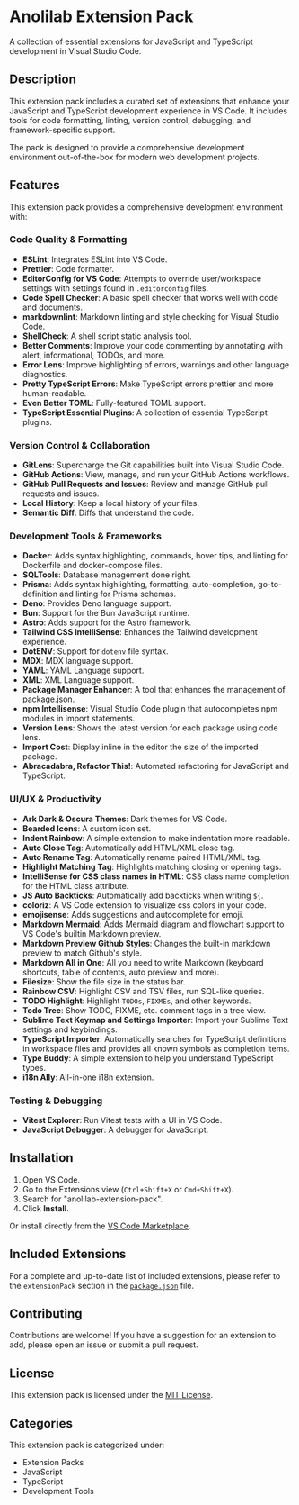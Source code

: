 # Anolilab Extension Pack

A collection of essential extensions for JavaScript and TypeScript development in Visual Studio Code.

## Description

This extension pack includes a curated set of extensions that enhance your JavaScript and TypeScript development experience in VS Code. It includes tools for code formatting, linting, version control, debugging, and framework-specific support.

The pack is designed to provide a comprehensive development environment out-of-the-box for modern web development projects.

## Features

This extension pack provides a comprehensive development environment with:

### Code Quality & Formatting
- **ESLint**: Integrates ESLint into VS Code.
- **Prettier**: Code formatter.
- **EditorConfig for VS Code**: Attempts to override user/workspace settings with settings found in `.editorconfig` files.
- **Code Spell Checker**: A basic spell checker that works well with code and documents.
- **markdownlint**: Markdown linting and style checking for Visual Studio Code.
- **ShellCheck**: A shell script static analysis tool.
- **Better Comments**: Improve your code commenting by annotating with alert, informational, TODOs, and more.
- **Error Lens**: Improve highlighting of errors, warnings and other language diagnostics.
- **Pretty TypeScript Errors**: Make TypeScript errors prettier and more human-readable.
- **Even Better TOML**: Fully-featured TOML support.
- **TypeScript Essential Plugins**: A collection of essential TypeScript plugins.

### Version Control & Collaboration
- **GitLens**: Supercharge the Git capabilities built into Visual Studio Code.
- **GitHub Actions**: View, manage, and run your GitHub Actions workflows.
- **GitHub Pull Requests and Issues**: Review and manage GitHub pull requests and issues.
- **Local History**: Keep a local history of your files.
- **Semantic Diff**: Diffs that understand the code.

### Development Tools & Frameworks
- **Docker**: Adds syntax highlighting, commands, hover tips, and linting for Dockerfile and docker-compose files.
- **SQLTools**: Database management done right.
- **Prisma**: Adds syntax highlighting, formatting, auto-completion, go-to-definition and linting for Prisma schemas.
- **Deno**: Provides Deno language support.
- **Bun**: Support for the Bun JavaScript runtime.
- **Astro**: Adds support for the Astro framework.
- **Tailwind CSS IntelliSense**: Enhances the Tailwind development experience.
- **DotENV**: Support for `dotenv` file syntax.
- **MDX**: MDX language support.
- **YAML**: YAML Language support.
- **XML**: XML Language support.
- **Package Manager Enhancer**: A tool that enhances the management of package.json.
- **npm Intellisense**: Visual Studio Code plugin that autocompletes npm modules in import statements.
- **Version Lens**: Shows the latest version for each package using code lens.
- **Import Cost**: Display inline in the editor the size of the imported package.
- **Abracadabra, Refactor This!**: Automated refactoring for JavaScript and TypeScript.

### UI/UX & Productivity
- **Ark Dark & Oscura Themes**: Dark themes for VS Code.
- **Bearded Icons**: A custom icon set.
- **Indent Rainbow**: A simple extension to make indentation more readable.
- **Auto Close Tag**: Automatically add HTML/XML close tag.
- **Auto Rename Tag**: Automatically rename paired HTML/XML tag.
- **Highlight Matching Tag**: Highlights matching closing or opening tags.
- **IntelliSense for CSS class names in HTML**: CSS class name completion for the HTML class attribute.
- **JS Auto Backticks**: Automatically add backticks when writing `${`.
- **coloriz**: A VS Code extension to visualize css colors in your code.
- **emojisense**: Adds suggestions and autocomplete for emoji.
- **Markdown Mermaid**: Adds Mermaid diagram and flowchart support to VS Code's builtin Markdown preview.
- **Markdown Preview Github Styles**: Changes the built-in markdown preview to match Github's style.
- **Markdown All in One**: All you need to write Markdown (keyboard shortcuts, table of contents, auto preview and more).
- **Filesize**: Show the file size in the status bar.
- **Rainbow CSV**: Highlight CSV and TSV files, run SQL-like queries.
- **TODO Highlight**: Highlight `TODOs`, `FIXMEs`, and other keywords.
- **Todo Tree**: Show TODO, FIXME, etc. comment tags in a tree view.
- **Sublime Text Keymap and Settings Importer**: Import your Sublime Text settings and keybindings.
- **TypeScript Importer**: Automatically searches for TypeScript definitions in workspace files and provides all known symbols as completion items.
- **Type Buddy**: A simple extension to help you understand TypeScript types.
- **i18n Ally**: All-in-one i18n extension.

### Testing & Debugging
- **Vitest Explorer**: Run Vitest tests with a UI in VS Code.
- **JavaScript Debugger**: A debugger for JavaScript.

## Installation

1. Open VS Code.
2. Go to the Extensions view (`Ctrl+Shift+X` or `Cmd+Shift+X`).
3. Search for "anolilab-extension-pack".
4. Click **Install**.

Or install directly from the [VS Code Marketplace](https://marketplace.visualstudio.com/items?itemName=anolilab.anolilab-extension-pack).

## Included Extensions

For a complete and up-to-date list of included extensions, please refer to the `extensionPack` section in the [`package.json`](./package.json) file.

## Contributing

Contributions are welcome! If you have a suggestion for an extension to add, please open an issue or submit a pull request.

## License

This extension pack is licensed under the [MIT License](./LICENSE.md).

## Categories

This extension pack is categorized under:
- Extension Packs
- JavaScript
- TypeScript
- Development Tools
